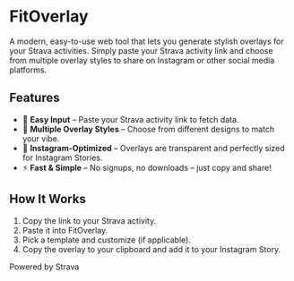 # FitOverlay
A modern, easy-to-use web tool that lets you generate stylish overlays for your Strava activities. Simply paste your Strava activity link and choose from multiple overlay styles to share on Instagram or other social media platforms.

## Features
- 🔗 **Easy Input** – Paste your Strava activity link to fetch data.
- 🎨 **Multiple Overlay Styles** – Choose from different designs to match your vibe.
- 📲 **Instagram-Optimized** – Overlays are transparent and perfectly sized for Instagram Stories.
- ⚡ **Fast & Simple** – No signups, no downloads – just copy and share!

## How It Works
1. Copy the link to your Strava activity.
2. Paste it into FitOverlay.
3. Pick a template and customize (if applicable).
4. Copy the overlay to your clipboard and add it to your Instagram Story.



Powered by Strava
